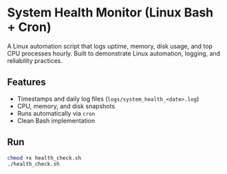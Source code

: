 # System Health Monitor (Linux Bash + Cron)

A Linux automation script that logs uptime, memory, disk usage, and top CPU processes hourly.
Built to demonstrate Linux automation, logging, and reliability practices.

## Features
- Timestamps and daily log files (`logs/system_health_<date>.log`)
- CPU, memory, and disk snapshots
- Runs automatically via `cron`
- Clean Bash implementation

## Run
```bash
chmod +x health_check.sh
./health_check.sh
